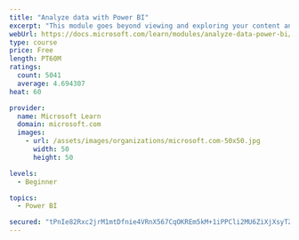```yaml
---
title: "Analyze data with Power BI"
excerpt: "This module goes beyond viewing and exploring your content and explains how to interact with it by working with reports and dashboards to uncover and share new business insights."
webUrl: https://docs.microsoft.com/learn/modules/analyze-data-power-bi/
type: course
price: Free
length: PT60M
ratings:
  count: 5041
  average: 4.694307
heat: 60

provider:
  name: Microsoft Learn
  domain: microsoft.com
  images:
    - url: /assets/images/organizations/microsoft.com-50x50.jpg
      width: 50
      height: 50

levels:
  - Beginner

topics:
  - Power BI

secured: "tPnIe82Rxc2jrM1mtDfnie4VRnX567CqOKREm5kM+1iPPCli2MU6ZiXjXsyTZr0YBAwY4YBfmAAhgpzZb9wgy5/QG2iCS0rDKe5I7uiTko12UBZ9FdxE6tmpreX9uI4W22ZjRxHanO82hROkyK4a/YRCh25Z0b0CnGwi1BOUvjkTMyk+lEDCKC1oPeLAMCv/bN1UaY2f2n4K18IlYB2lO/qU/GUUhLOHJvjJt6q8MQi4KbvbBGKhWMdrwRfchoTBbFcjqItQP3zKz8ALw28a7kMCJ53b2ptl6On7SEtFHtfgvfwJmteaq3DRobzkc2etTQnXwxlSlJ2exDwy7g1NOynCcHJEFTLVkX7oP1a01Fm9F0r6G7bh8Oefj+5fVI/FgOJnqusaJpiintxSIy4V5Q655xykVUAaXGU7lsFttGw=;rz3TNOuYtVewNR99960bGQ=="
---
```


